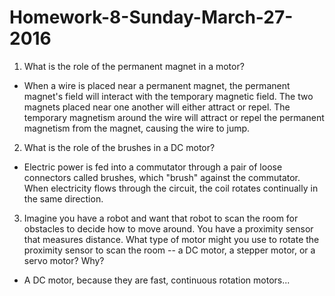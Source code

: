 # Homework-8-Sunday-March-27-2016



1. What is the role of the permanent magnet in a motor?
- When a wire is placed near a permanent magnet, the permanent magnet's field will interact with the temporary magnetic field. The two magnets placed near one another will either attract or repel.  The temporary magnetism around the wire will attract or repel the permanent magnetism from the magnet, causing the wire to jump.


2. What is the role of the brushes in a DC motor?
- Electric power is fed into a commutator through a pair of loose connectors called brushes, which "brush" against the commutator. When electricity flows through the circuit, the coil rotates continually in the same direction.


3. Imagine you have a robot and want that robot to scan the room for obstacles to decide how to move around. You have a proximity sensor that measures distance. What type of motor might you use to rotate the proximity sensor to scan the room -- a DC motor, a stepper motor, or a servo motor? Why?
- A DC motor, because they are fast, continuous rotation motors...




